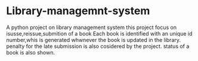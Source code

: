 # Library-managemnt-system
A python project on library management system
this project focus on isusse,reissue,submition of a book
Each book is identified with an unique id number,whis is generated whwnever the book is updated in the library.
penalty for the late submission is also cosidered by the project.
status of a book is also shown.

